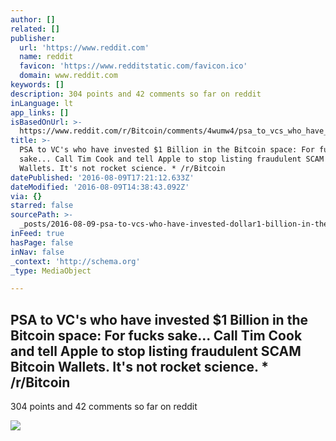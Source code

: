 ```yaml
---
author: []
related: []
publisher:
  url: 'https://www.reddit.com'
  name: reddit
  favicon: 'https://www.redditstatic.com/favicon.ico'
  domain: www.reddit.com
keywords: []
description: 304 points and 42 comments so far on reddit
inLanguage: lt
app_links: []
isBasedOnUrl: >-
  https://www.reddit.com/r/Bitcoin/comments/4wumw4/psa_to_vcs_who_have_invested_1_billion_in_the/
title: >-
  PSA to VC's who have invested $1 Billion in the Bitcoin space: For fucks
  sake... Call Tim Cook and tell Apple to stop listing fraudulent SCAM Bitcoin
  Wallets. It's not rocket science. * /r/Bitcoin
datePublished: '2016-08-09T17:21:12.633Z'
dateModified: '2016-08-09T14:38:43.092Z'
via: {}
starred: false
sourcePath: >-
  _posts/2016-08-09-psa-to-vcs-who-have-invested-dollar1-billion-in-the-bitcoin-spac.md
inFeed: true
hasPage: false
inNav: false
_context: 'http://schema.org'
_type: MediaObject

---
```

<article style=""><h1>PSA to VC's who have invested $1 Billion in the Bitcoin space: For fucks sake... Call Tim Cook and tell Apple to stop listing fraudulent SCAM Bitcoin Wallets. It's not rocket science. * /r/Bitcoin</h1><p>304 points and 42 comments so far on reddit</p><img src="https://www.redditstatic.com/icon.png" /></article>